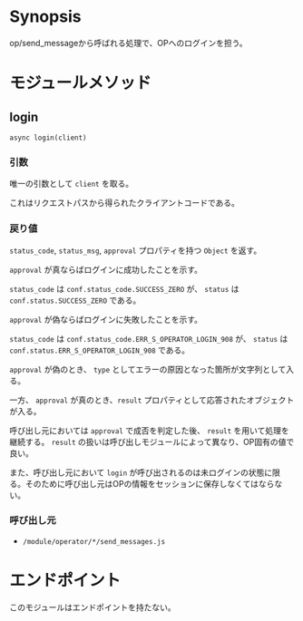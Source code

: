 # Synopsis

op/send_messageから呼ばれる処理で、OPへのログインを担う。

# モジュールメソッド

## login

```
async login(client)
```

### 引数

唯一の引数として `client` を取る。

これはリクエストパスから得られたクライアントコードである。

### 戻り値

`status_code`, `status_msg`, `approval` プロパティを持つ `Object` を返す。

`approval` が真ならばログインに成功したことを示す。

`status_code` は `conf.status_code.SUCCESS_ZERO` が、 `status` は `conf.status.SUCCESS_ZERO` である。

`approval` が偽ならばログインに失敗したことを示す。

`status_code` は `conf.status_code.ERR_S_OPERATOR_LOGIN_908` が、 `status` は `conf.status.ERR_S_OPERATOR_LOGIN_908` である。

`approval` が偽のとき、 `type` としてエラーの原因となった箇所が文字列として入る。

一方、 `approval` が真のとき、`result` プロパティとして応答されたオブジェクトが入る。

呼び出し元においては `approval` で成否を判定した後、 `result` を用いて処理を継続する。 `result` の扱いは呼び出しモジュールによって異なり、OP固有の値で良い。

また、呼び出し元において `login` が呼び出されるのは未ログインの状態に限る。そのために呼び出し元はOPの情報をセッションに保存しなくてはならない。

### 呼び出し元

* `/module/operator/*/send_messages.js`

# エンドポイント

このモジュールはエンドポイントを持たない。